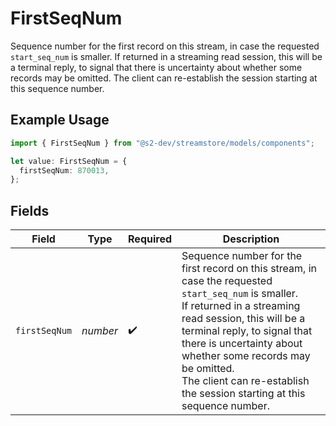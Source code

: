 # FirstSeqNum

Sequence number for the first record on this stream, in case the requested `start_seq_num` is smaller.
If returned in a streaming read session, this will be a terminal reply, to signal that there is uncertainty about whether some records may be omitted.
The client can re-establish the session starting at this sequence number.

## Example Usage

```typescript
import { FirstSeqNum } from "@s2-dev/streamstore/models/components";

let value: FirstSeqNum = {
  firstSeqNum: 870013,
};
```

## Fields

| Field                                                                                                                                                                                                                                                                                                                                   | Type                                                                                                                                                                                                                                                                                                                                    | Required                                                                                                                                                                                                                                                                                                                                | Description                                                                                                                                                                                                                                                                                                                             |
| --------------------------------------------------------------------------------------------------------------------------------------------------------------------------------------------------------------------------------------------------------------------------------------------------------------------------------------- | --------------------------------------------------------------------------------------------------------------------------------------------------------------------------------------------------------------------------------------------------------------------------------------------------------------------------------------- | --------------------------------------------------------------------------------------------------------------------------------------------------------------------------------------------------------------------------------------------------------------------------------------------------------------------------------------- | --------------------------------------------------------------------------------------------------------------------------------------------------------------------------------------------------------------------------------------------------------------------------------------------------------------------------------------- |
| `firstSeqNum`                                                                                                                                                                                                                                                                                                                           | *number*                                                                                                                                                                                                                                                                                                                                | :heavy_check_mark:                                                                                                                                                                                                                                                                                                                      | Sequence number for the first record on this stream, in case the requested `start_seq_num` is smaller.<br/>If returned in a streaming read session, this will be a terminal reply, to signal that there is uncertainty about whether some records may be omitted.<br/>The client can re-establish the session starting at this sequence number. |